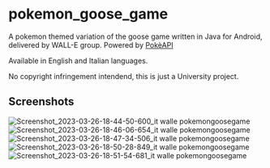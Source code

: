 # pokemon_goose_game
A pokemon themed variation of the goose game written in Java for Android, delivered by WALL-E group. Powered by [PokèAPI](https://pokeapi.co/)

Available in English and Italian languages.

No copyright infringement intendend, this is just a University project.
## Screenshots
![Screenshot_2023-03-26-18-44-50-600_it walle pokemongoosegame](https://user-images.githubusercontent.com/32265040/227791398-7e847c58-f218-43f4-bfa4-b5d81ef713f3.jpg)
![Screenshot_2023-03-26-18-46-06-654_it walle pokemongoosegame](https://user-images.githubusercontent.com/32265040/227791401-17005b5e-a7a6-447c-9fc1-045292b43eea.jpg)
![Screenshot_2023-03-26-18-47-34-506_it walle pokemongoosegame](https://user-images.githubusercontent.com/32265040/227791404-71375eb3-0be2-470d-863e-bc84633aef01.jpg)
![Screenshot_2023-03-26-18-50-28-849_it walle pokemongoosegame](https://user-images.githubusercontent.com/32265040/227791408-3e62b31b-3c37-41a6-88c1-de6439b27052.jpg)
![Screenshot_2023-03-26-18-51-54-681_it walle pokemongoosegame](https://user-images.githubusercontent.com/32265040/227791409-3e40932a-6336-46f1-95c8-17d5cf04c8ec.jpg)
